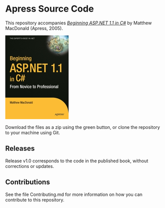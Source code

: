 # Apress Source Code

This repository accompanies [*Beginning ASP.NET 1.1 in C#*](http://www.apress.com/9781590594315) by Matthew MacDonald (Apress, 2005).

[comment]: #cover
![Cover image](9781590594315.jpg)

Download the files as a zip using the green button, or clone the repository to your machine using Git.

## Releases

Release v1.0 corresponds to the code in the published book, without corrections or updates.

## Contributions

See the file Contributing.md for more information on how you can contribute to this repository.
